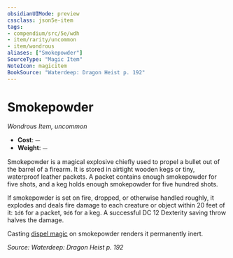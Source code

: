 ```yaml
---
obsidianUIMode: preview
cssclass: json5e-item
tags:
- compendium/src/5e/wdh
- item/rarity/uncommon
- item/wondrous
aliases: ["Smokepowder"]
SourceType: "Magic Item"
NoteIcon: magicitem
BookSource: "Waterdeep: Dragon Heist p. 192"
---
```

# Smokepowder
*Wondrous Item, uncommon*  

- **Cost**: ⏤
- **Weight**: ⏤

Smokepowder is a magical explosive chiefly used to propel a bullet out of the barrel of a firearm. It is stored in airtight wooden kegs or tiny, waterproof leather packets. A packet contains enough smokepowder for five shots, and a keg holds enough smokepowder for five hundred shots.

If smokepowder is set on fire, dropped, or otherwise handled roughly, it explodes and deals fire damage to each creature or object within 20 feet of it: `1d6` for a packet, `9d6` for a keg. A successful DC 12 Dexterity saving throw halves the damage.

Casting [dispel magic](/2-Mechanics/CLI/spells/dispel-magic.md) on smokepowder renders it permanently inert.

*Source: Waterdeep: Dragon Heist p. 192*